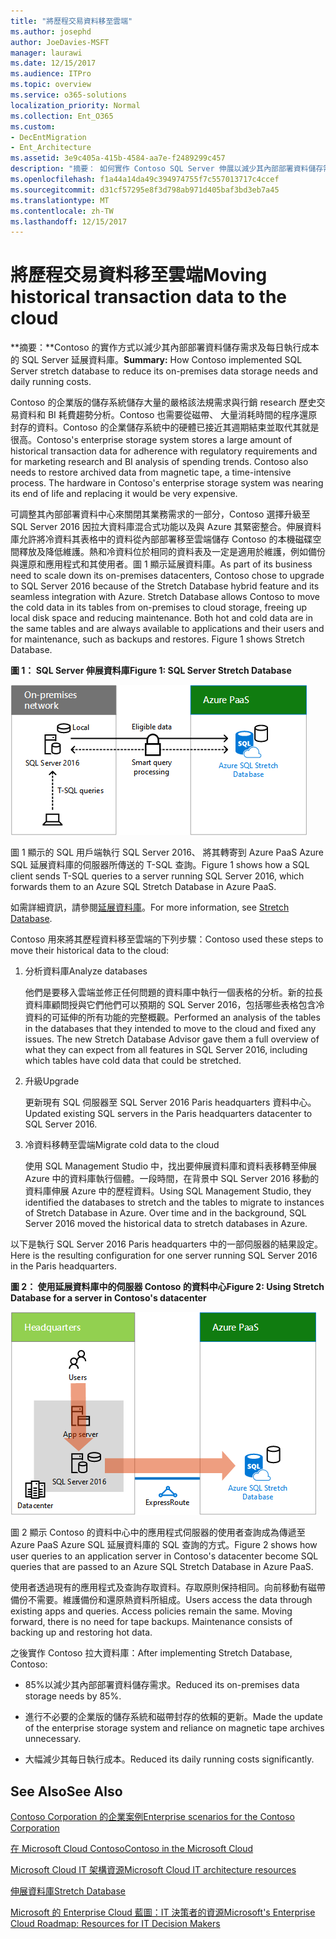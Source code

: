 ```yaml
---
title: "將歷程交易資料移至雲端"
ms.author: josephd
author: JoeDavies-MSFT
manager: laurawi
ms.date: 12/15/2017
ms.audience: ITPro
ms.topic: overview
ms.service: o365-solutions
localization_priority: Normal
ms.collection: Ent_O365
ms.custom:
- DecEntMigration
- Ent_Architecture
ms.assetid: 3e9c405a-415b-4584-aa7e-f2489299c457
description: "摘要： 如何實作 Contoso SQL Server 伸展以減少其內部部署資料儲存需求及每日執行成本的資料庫。"
ms.openlocfilehash: f1a44a14da49c394974755f7c557013717c4ccef
ms.sourcegitcommit: d31cf57295e8f3d798ab971d405baf3bd3eb7a45
ms.translationtype: MT
ms.contentlocale: zh-TW
ms.lasthandoff: 12/15/2017
---
```

# <a name="moving-historical-transaction-data-to-the-cloud"></a><span data-ttu-id="daec0-103">將歷程交易資料移至雲端</span><span class="sxs-lookup"><span data-stu-id="daec0-103">Moving historical transaction data to the cloud</span></span>

 <span data-ttu-id="daec0-104">**摘要：**Contoso 的實作方式以減少其內部部署資料儲存需求及每日執行成本的 SQL Server 延展資料庫。</span><span class="sxs-lookup"><span data-stu-id="daec0-104">**Summary:** How Contoso implemented SQL Server stretch database to reduce its on-premises data storage needs and daily running costs.</span></span>
  
<span data-ttu-id="daec0-p101">Contoso 的企業版的儲存系統儲存大量的嚴格該法規需求與行銷 research 歷史交易資料和 BI 耗費趨勢分析。Contoso 也需要從磁帶、 大量消耗時間的程序還原封存的資料。Contoso 的企業儲存系統中的硬體已接近其週期結束並取代其就是很高。</span><span class="sxs-lookup"><span data-stu-id="daec0-p101">Contoso's enterprise storage system stores a large amount of historical transaction data for adherence with regulatory requirements and for marketing research and BI analysis of spending trends. Contoso also needs to restore archived data from magnetic tape, a time-intensive process. The hardware in Contoso's enterprise storage system was nearing its end of life and replacing it would be very expensive.</span></span> 
  
<span data-ttu-id="daec0-p102">可調整其內部部署資料中心來關閉其業務需求的一部分，Contoso 選擇升級至 SQL Server 2016 因拉大資料庫混合式功能以及與 Azure 其緊密整合。伸展資料庫允許將冷資料其表格中的資料從內部部署移至雲端儲存 Contoso 的本機磁碟空間釋放及降低維護。熱和冷資料位於相同的資料表及一定是適用於維護，例如備份與還原和應用程式和其使用者。圖 1 顯示延展資料庫。</span><span class="sxs-lookup"><span data-stu-id="daec0-p102">As part of its business need to scale down its on-premises datacenters, Contoso chose to upgrade to SQL Server 2016 because of the Stretch Database hybrid feature and its seamless integration with Azure. Stretch Database allows Contoso to move the cold data in its tables from on-premises to cloud storage, freeing up local disk space and reducing maintenance. Both hot and cold data are in the same tables and are always available to applications and their users and for maintenance, such as backups and restores. Figure 1 shows Stretch Database.</span></span>
  
<span data-ttu-id="daec0-112">**圖 1： SQL Server 伸展資料庫**</span><span class="sxs-lookup"><span data-stu-id="daec0-112">**Figure 1: SQL Server Stretch Database**</span></span>

![SQL Server Stretch Database 做為混合式資料解決方案](images/Contoso_Poster/StretchDB01.png)
  
<span data-ttu-id="daec0-114">圖 1 顯示的 SQL 用戶端執行 SQL Server 2016、 將其轉寄到 Azure PaaS Azure SQL 延展資料庫的伺服器所傳送的 T-SQL 查詢。</span><span class="sxs-lookup"><span data-stu-id="daec0-114">Figure 1 shows how a SQL client sends T-SQL queries to a server running SQL Server 2016, which forwards them to an Azure SQL Stretch Database in Azure PaaS.</span></span>
  
<span data-ttu-id="daec0-115">如需詳細資訊，請參閱[延展資料庫](https://msdn.microsoft.com/library/dn935011.aspx)。</span><span class="sxs-lookup"><span data-stu-id="daec0-115">For more information, see [Stretch Database](https://msdn.microsoft.com/library/dn935011.aspx).</span></span>
  
<span data-ttu-id="daec0-116">Contoso 用來將其歷程資料移至雲端的下列步驟：</span><span class="sxs-lookup"><span data-stu-id="daec0-116">Contoso used these steps to move their historical data to the cloud:</span></span>
  
1. <span data-ttu-id="daec0-117">分析資料庫</span><span class="sxs-lookup"><span data-stu-id="daec0-117">Analyze databases</span></span>
    
    <span data-ttu-id="daec0-p103">他們是要移入雲端並修正任何問題的資料庫中執行一個表格的分析。新的拉長資料庫顧問授與它們他們可以預期的 SQL Server 2016，包括哪些表格包含冷資料的可延伸的所有功能的完整概觀。</span><span class="sxs-lookup"><span data-stu-id="daec0-p103">Performed an analysis of the tables in the databases that they intended to move to the cloud and fixed any issues. The new Stretch Database Advisor gave them a full overview of what they can expect from all features in SQL Server 2016, including which tables have cold data that could be stretched.</span></span>
    
2. <span data-ttu-id="daec0-120">升級</span><span class="sxs-lookup"><span data-stu-id="daec0-120">Upgrade</span></span>
    
    <span data-ttu-id="daec0-121">更新現有 SQL 伺服器至 SQL Server 2016 Paris headquarters 資料中心。</span><span class="sxs-lookup"><span data-stu-id="daec0-121">Updated existing SQL servers in the Paris headquarters datacenter to SQL Server 2016.</span></span>
    
3. <span data-ttu-id="daec0-122">冷資料移轉至雲端</span><span class="sxs-lookup"><span data-stu-id="daec0-122">Migrate cold data to the cloud</span></span>
    
    <span data-ttu-id="daec0-p104">使用 SQL Management Studio 中，找出要伸展資料庫和資料表移轉至伸展 Azure 中的資料庫執行個體。一段時間，在背景中 SQL Server 2016 移動的資料庫伸展 Azure 中的歷程資料。</span><span class="sxs-lookup"><span data-stu-id="daec0-p104">Using SQL Management Studio, they identified the databases to stretch and the tables to migrate to instances of Stretch Database in Azure. Over time and in the background, SQL Server 2016 moved the historical data to stretch databases in Azure.</span></span>
    
<span data-ttu-id="daec0-125">以下是執行 SQL Server 2016 Paris headquarters 中的一部伺服器的結果設定。</span><span class="sxs-lookup"><span data-stu-id="daec0-125">Here is the resulting configuration for one server running SQL Server 2016 in the Paris headquarters.</span></span>
  
<span data-ttu-id="daec0-126">**圖 2： 使用延展資料庫中的伺服器 Contoso 的資料中心**</span><span class="sxs-lookup"><span data-stu-id="daec0-126">**Figure 2: Using Stretch Database for a server in Contoso's datacenter**</span></span>

![針對執行 SQL Server 的單一電腦的 Contoso 的組態 SQL Server Stretch Database](images/Contoso_Poster/StretchDB02.png)

  
<span data-ttu-id="daec0-128">圖 2 顯示 Contoso 的資料中心中的應用程式伺服器的使用者查詢成為傳遞至 Azure PaaS Azure SQL 延展資料庫的 SQL 查詢的方式。</span><span class="sxs-lookup"><span data-stu-id="daec0-128">Figure 2 shows how user queries to an application server in Contoso's datacenter become SQL queries that are passed to an Azure SQL Stretch Database in Azure PaaS.</span></span>
  
<span data-ttu-id="daec0-p105">使用者透過現有的應用程式及查詢存取資料。存取原則保持相同。向前移動有磁帶備份不需要。維護備份和還原熱資料所組成。</span><span class="sxs-lookup"><span data-stu-id="daec0-p105">Users access the data through existing apps and queries. Access policies remain the same. Moving forward, there is no need for tape backups. Maintenance consists of backing up and restoring hot data.</span></span>
  
<span data-ttu-id="daec0-133">之後實作 Contoso 拉大資料庫：</span><span class="sxs-lookup"><span data-stu-id="daec0-133">After implementing Stretch Database, Contoso:</span></span>
  
- <span data-ttu-id="daec0-134">85%以減少其內部部署資料儲存需求。</span><span class="sxs-lookup"><span data-stu-id="daec0-134">Reduced its on-premises data storage needs by 85%.</span></span>
    
- <span data-ttu-id="daec0-135">進行不必要的企業版的儲存系統和磁帶封存的依賴的更新。</span><span class="sxs-lookup"><span data-stu-id="daec0-135">Made the update of the enterprise storage system and reliance on magnetic tape archives unnecessary.</span></span>
    
- <span data-ttu-id="daec0-136">大幅減少其每日執行成本。</span><span class="sxs-lookup"><span data-stu-id="daec0-136">Reduced its daily running costs significantly.</span></span>
    
## <a name="see-also"></a><span data-ttu-id="daec0-137">See Also</span><span class="sxs-lookup"><span data-stu-id="daec0-137">See Also</span></span>

[<span data-ttu-id="daec0-138">Contoso Corporation 的企業案例</span><span class="sxs-lookup"><span data-stu-id="daec0-138">Enterprise scenarios for the Contoso Corporation</span></span>](enterprise-scenarios-for-the-contoso-corporation.md)
  
[<span data-ttu-id="daec0-139">在 Microsoft Cloud Contoso</span><span class="sxs-lookup"><span data-stu-id="daec0-139">Contoso in the Microsoft Cloud</span></span>](contoso-in-the-microsoft-cloud.md)
  
[<span data-ttu-id="daec0-140">Microsoft Cloud IT 架構資源</span><span class="sxs-lookup"><span data-stu-id="daec0-140">Microsoft Cloud IT architecture resources</span></span>](microsoft-cloud-it-architecture-resources.md)

[<span data-ttu-id="daec0-141">伸展資料庫</span><span class="sxs-lookup"><span data-stu-id="daec0-141">Stretch Database</span></span>](https://msdn.microsoft.com/library/dn935011.aspx)
  
[<span data-ttu-id="daec0-142">Microsoft 的 Enterprise Cloud 藍圖：IT 決策者的資源</span><span class="sxs-lookup"><span data-stu-id="daec0-142">Microsoft's Enterprise Cloud Roadmap: Resources for IT Decision Makers</span></span>](https://sway.com/FJ2xsyWtkJc2taRD)




